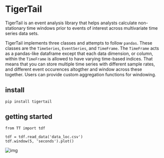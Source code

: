 # TigerTail

TigerTail is an event analysis library that helps analysts calculate non-stationary time windows prior to events of interest 
across multivariate time series data sets.

TigerTail implements three classes and attempts to follow `pandas`. These classes are the `TimeSeries`, `EventSeries`, and 
`TimeFrame`. The `TimeFrame` acts as a pandas-like dataframe except that each data dimension, or column, within the `TimeFrame` 
is allowed to have varying time-based indices. That means that you can store multiple time series with different sample rates, 
and different event occurences altogther and window across these together. Users can provide custom aggregation functions for 
windowing.

## install

```
pip install tigertail
```

## getting started

```
from TT import tdf

tdf = tdf.read_data('data_loc.csv')
tdf.window(5, 'seconds').plot()
```
![img](example_plot.png)
